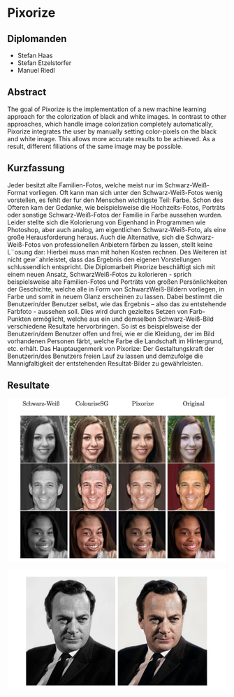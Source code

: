 # Pixorize

## Diplomanden
- Stefan Haas 
- Stefan Etzelstorfer
- Manuel Riedl 

## Abstract
The goal of Pixorize is the implementation of a new machine learning approach
for the colorization of black and white images.
In contrast to other approaches, which handle image colorization completely
automatically, Pixorize integrates the user by manually setting color-pixels on
the black and white image. This allows more accurate results to be achieved.
As a result, different filiations of the same image may be possible.

## Kurzfassung
Jeder besitzt alte Familien-Fotos, welche meist nur im Schwarz-Weiß-Format
vorliegen. Oft kann man sich unter den Schwarz-Weiß-Fotos wenig vorstellen, es
fehlt der fur den Menschen wichtigste Teil: Farbe. 
Schon des Ofteren kam der Gedanke, wie beispielsweise die Hochzeits-Fotos, Porträts oder sonstige Schwarz-Weiß-Fotos der Familie in Farbe aussehen wurden.
Leider stellte sich die Kolorierung von Eigenhand in Programmen wie Photoshop, aber auch analog, am eigentlichen Schwarz-Weiß-Foto, als eine große
Herausforderung heraus. Auch die Alternative, sich die Schwarz-Weiß-Fotos von
professionellen Anbietern färben zu lassen, stellt keine L¨osung dar: Hierbei muss
man mit hohen Kosten rechnen. Des Weiteren ist nicht gew¨ahrleistet, dass das
Ergebnis den eigenen Vorstellungen schlussendlich entspricht.
Die Diplomarbeit Pixorize beschäftigt sich mit einem neuen Ansatz, SchwarzWeiß-Fotos zu kolorieren - sprich beispielsweise alte Familien-Fotos und Porträts
von großen Persönlichkeiten der Geschichte, welche alle in Form von SchwarzWeiß-Bildern vorliegen, in Farbe und somit in neuem Glanz erscheinen zu lassen.
Dabei bestimmt die Benutzerin/der Benutzer selbst, wie das Ergebnis – also das
zu entstehende Farbfoto - aussehen soll. Dies wird durch gezieltes Setzen von
Farb-Punkten ermöglicht, welche aus ein und demselben Schwarz-Weiß-Bild verschiedene Resultate hervorbringen. So ist es beispielsweise der Benutzerin/dem
Benutzer offen und frei, wie er die Kleidung, der im Bild vorhandenen Personen
färbt, welche Farbe die Landschaft im Hintergrund, etc. erhält.
Das Hauptaugenmerk von Pixorize: Der Gestaltungskraft der Benutzerin/des
Benutzers freien Lauf zu lassen und demzufolge die Mannigfaltigkeit der entstehenden Resultat-Bilder zu gewährleisten.


## Resultate

![Vergleich mit der Konkurrenz (Colourise SG)](./images/grid.png?raw=true "Vergleich mit der Konkurrenz (Colourise SG)")

![Vollautomatische Kolorierung von einem Poträtbild von Richard Feynman](./images/feynman.png?raw=true "Vollautomatische Kolorierung von einem Poträtbild von Richard Feynman")
